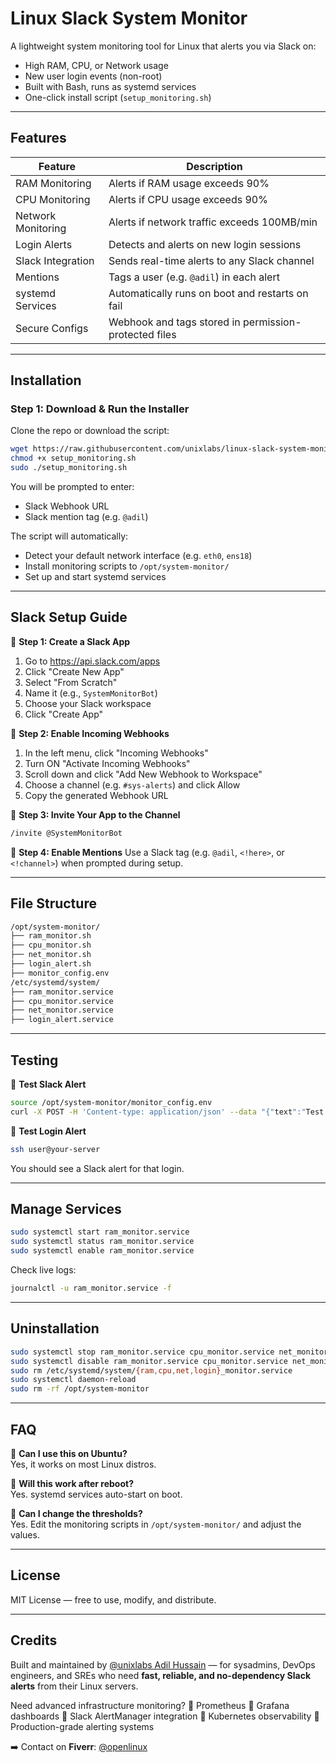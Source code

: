 
# Linux Slack System Monitor

A lightweight system monitoring tool for Linux that alerts you via Slack on:

- High RAM, CPU, or Network usage
- New user login events (non-root)
- Built with Bash, runs as systemd services
- One-click install script (`setup_monitoring.sh`)

---

## Features

| Feature               | Description                                        |
|------------------------|----------------------------------------------------|
| RAM Monitoring         | Alerts if RAM usage exceeds 90%                   |
| CPU Monitoring         | Alerts if CPU usage exceeds 90%                   |
| Network Monitoring     | Alerts if network traffic exceeds 100MB/min       |
| Login Alerts           | Detects and alerts on new login sessions          |
| Slack Integration      | Sends real-time alerts to any Slack channel       |
| Mentions               | Tags a user (e.g. `@adil`) in each alert          |
| systemd Services       | Automatically runs on boot and restarts on fail   |
| Secure Configs         | Webhook and tags stored in permission-protected files |

---

## Installation

### Step 1: Download & Run the Installer

Clone the repo or download the script:

```bash
wget https://raw.githubusercontent.com/unixlabs/linux-slack-system-monitor/main/setup_monitoring.sh
chmod +x setup_monitoring.sh
sudo ./setup_monitoring.sh
```

You will be prompted to enter:

- Slack Webhook URL
- Slack mention tag (e.g. `@adil`)

The script will automatically:

- Detect your default network interface (e.g. `eth0`, `ens18`)
- Install monitoring scripts to `/opt/system-monitor/`
- Set up and start systemd services

---

## Slack Setup Guide

🔹 **Step 1: Create a Slack App**
1. Go to https://api.slack.com/apps  
2. Click "Create New App"  
3. Select "From Scratch"  
4. Name it (e.g., `SystemMonitorBot`)  
5. Choose your Slack workspace  
6. Click "Create App"

🔹 **Step 2: Enable Incoming Webhooks**
1. In the left menu, click "Incoming Webhooks"  
2. Turn ON "Activate Incoming Webhooks"  
3. Scroll down and click "Add New Webhook to Workspace"  
4. Choose a channel (e.g. `#sys-alerts`) and click Allow  
5. Copy the generated Webhook URL

🔹 **Step 3: Invite Your App to the Channel**
```bash
/invite @SystemMonitorBot
```

🔹 **Step 4: Enable Mentions**
Use a Slack tag (e.g. `@adil`, `<!here>`, or `<!channel>`) when prompted during setup.

---

## File Structure

```bash
/opt/system-monitor/
├── ram_monitor.sh
├── cpu_monitor.sh
├── net_monitor.sh
├── login_alert.sh
├── monitor_config.env
/etc/systemd/system/
├── ram_monitor.service
├── cpu_monitor.service
├── net_monitor.service
├── login_alert.service
```

---

## Testing

🔹 **Test Slack Alert**

```bash
source /opt/system-monitor/monitor_config.env
curl -X POST -H 'Content-type: application/json' --data "{"text":"Test Slack Alert from System Monitor ${SLACK_TAG}"}" "$SLACK_WEBHOOK_URL"
```

🔹 **Test Login Alert**

```bash
ssh user@your-server
```

You should see a Slack alert for that login.

---

## Manage Services

```bash
sudo systemctl start ram_monitor.service
sudo systemctl status ram_monitor.service
sudo systemctl enable ram_monitor.service
```

Check live logs:

```bash
journalctl -u ram_monitor.service -f
```

---

## Uninstallation

```bash
sudo systemctl stop ram_monitor.service cpu_monitor.service net_monitor.service login_alert.service
sudo systemctl disable ram_monitor.service cpu_monitor.service net_monitor.service login_alert.service
sudo rm /etc/systemd/system/{ram,cpu,net,login}_monitor.service
sudo systemctl daemon-reload
sudo rm -rf /opt/system-monitor
```

---

## FAQ

🔹 **Can I use this on Ubuntu?**  
Yes, it works on most Linux distros.

🔹 **Will this work after reboot?**  
Yes. systemd services auto-start on boot.

🔹 **Can I change the thresholds?**  
Yes. Edit the monitoring scripts in `/opt/system-monitor/` and adjust the values.

---

## License

MIT License — free to use, modify, and distribute.

---

## Credits

Built and maintained by [@unixlabs Adil Hussain](https://github.com/unixlabs) — for sysadmins, DevOps engineers, and SREs who need **fast, reliable, and no-dependency Slack alerts** from their Linux servers.

Need advanced infrastructure monitoring?
🔹 Prometheus
🔹 Grafana dashboards
🔹 Slack AlertManager integration
🔹 Kubernetes observability
🔹 Production-grade alerting systems

➡️ Contact on **Fiverr**: [@openlinux](https://www.fiverr.com/openlinux)

